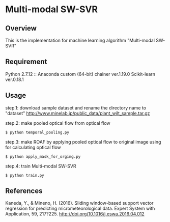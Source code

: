 # Multi-modal SW-SVR

## Overview

This is the implementation for machine learning algorithm "Multi-modal SW-SVR"

## Requirement
Python 2.7.12 :: Anaconda custom (64-bit)
chainer ver.1.19.0
Scikit-learn ver.0.18.1

## Usage

step.1: download sample dataset and rename the directory name to "dataset"
<http://www.minelab.jp/public_data/plant_wilt_sample.tar.gz>

step.2: make pooled optical flow from optical flow

```
$ python temporal_pooling.py
```

step.3: make ROAF by applying pooled optical flow to original image using for calculating optical flow

```
$ python apply_mask_for_orgimg.py
```

step.4: train Multi-modal SW-SVR

```
$ python train.py
```

## References
Kaneda, Y., & Mineno, H. (2016). Sliding window-based support vector regression for predicting micrometeorological data.
Expert System with Application, 59, 217?225. http://doi.org/10.1016/j.eswa.2016.04.012
